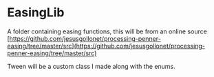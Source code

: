 # EasingLib
A folder containing easing functions, this will be from an online source
[https://github.com/jesusgollonet/processing-penner-easing/tree/master/src](https://github.com/jesusgollonet/processing-penner-easing/tree/master/src)

Tween will be a custom class I made along with the enums. 